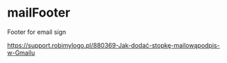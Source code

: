 # mailFooter
Footer for email sign


https://support.robimylogo.pl/880369-Jak-dodać-stopkę-mailowąpodpis-w-Gmailu
